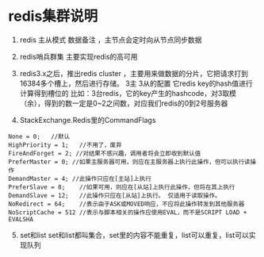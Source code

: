 ﻿# redis集群说明
1. redis 主从模式 数据备注 ，主节点会定时向从节点同步数据

2. redis哨兵群集 主要实现redis的高可用

3. redis3.x之后，推出redis cluster ，主要用来做数据的分片，它把请求打到16384多个槽上，然后进行存储。
3主   3从的配置  它redis key的hash值进行计算得到槽位的
比如：3台redis，它的key产生的hashcode，对3取模（余），得到的数一定是0~2之间数，对应我们redis的0到2号服务器

4. StackExchange.Redis里的CommandFlags
```
None = 0;	//默认
HighPriority = 1;	//不用了，废弃
FireAndForget = 2; //对结果不感兴趣，调用者将会立即收到默认值
PreferMaster = 0; //如果主服务器可用，则应在主服务器上执行此操作，但可以执行读操作
DemandMaster = 4; //此操作只应在[主站]上执行
PreferSlave = 8;	//如果可用，则应在[从站]上执行此操作，但将在其上执行
DemandSlave = 12;	//此操作只应在[从站]上执行。 仅适用于读取操作。
NoRedirect = 64;	//表示由于ASK或MOVED响应，不应将此操作转发到其他服务器
NoScriptCache = 512 //表示与脚本相关的操作应使用EVAL，而不是SCRIPT LOAD + EVALSHA
```

5. set和list
set和list都叫集合，set里的内容不能重复，list可以重复，list可以实现队列
